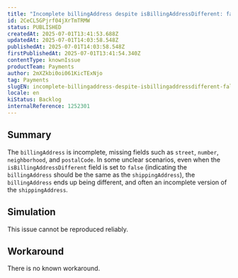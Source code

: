 ```yaml
---
title: "Incomplete billingAddress despite isBillingAddressDifferent: false"
id: 2CeCL5GPjrf04jXrTmTRMW
status: PUBLISHED
createdAt: 2025-07-01T13:41:53.688Z
updatedAt: 2025-07-01T14:03:58.548Z
publishedAt: 2025-07-01T14:03:58.548Z
firstPublishedAt: 2025-07-01T13:41:54.340Z
contentType: knownIssue
productTeam: Payments
author: 2mXZkbi0oi061KicTExNjo
tag: Payments
slugEN: incomplete-billingaddress-despite-isbillingaddressdifferent-false
locale: en
kiStatus: Backlog
internalReference: 1252301
---
```


## Summary


The `billingAddress` is incomplete, missing fields such as `street`, `number`, `neighborhood`, and `postalCode`. In some unclear scenarios, even when the `isBillingAddressDifferent` field is set to `false` (indicating the `billingAddress` should be the same as the `shippingAddress`), the `billingAddress` ends up being different, and often an incomplete version of the `shippingAddress`.


##

## Simulation


This issue cannot be reproduced reliably.



##

## Workaround


There is no known workaround.





